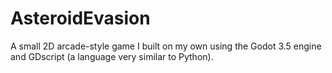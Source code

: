 # AsteroidEvasion
A small 2D arcade-style game I built on my own using the Godot 3.5 engine and GDscript (a language very similar to Python).
